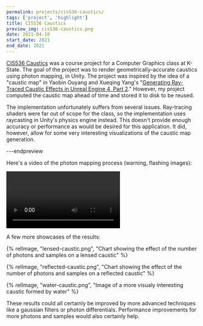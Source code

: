 ```yaml
---
permalink: projects/cis536-caustics/
tags: ['project', 'highlight']
title: CIS536 Caustics
preview_img: cis536-caustics.png
date: 2021-04-10
start_date: 2021
end_date: 2021
---
```


[CIS536 Caustics](https://github.com/ectucker1/CIS536-Caustics) was a course project for a Computer Graphics class at K-State.
The goal of the project was to render geometrically-accurate caustics using photon mapping, in Unity.
The project was inspired by the idea of a "caustic map" in Yaobin Ouyang and Xueqing Yang's "[Generating Ray-Traced Caustic Effects in Unreal Engine 4, Part 2](https://developer.nvidia.com/blog/generating-ray-traced-caustic-effects-in-unreal-engine-4-part-2/)."
However, my project computed the caustic map ahead of time and stored it to disk to be reused.

The implementation unfortunately suffers from several issues.
Ray-tracing shaders were far out of scope for the class, so the implementation uses raycasting in Unity's physics engine instead.
This doesn't provide enough accuracy or performance as would be desired for this application.
It did, however, allow for some very interesting visualizations of the caustic map generation.

---endpreview

Here's a video of the photon mapping process (warning, flashing images):

![Video showing rays shooting through a sphere, forming caustics](caustic-generation.mp4)

A few more showcases of the results:

{% relImage, "lensed-caustic.png", "Chart showing the effect of the number of photons and samples on a lensed caustic" %}

{% relImage, "reflected-caustic.png", "Chart showing the effect of the number of photons and samples on a reflected caustic" %}

{% relImage, "water-caustic.png", "Image of a more visualy interesting caustic formed by water" %}

These results could all certainly be improved by more advanced techniques like a gaussian filters or photon differentials.
Performance improvements for more photons and samples would also certainly help.

